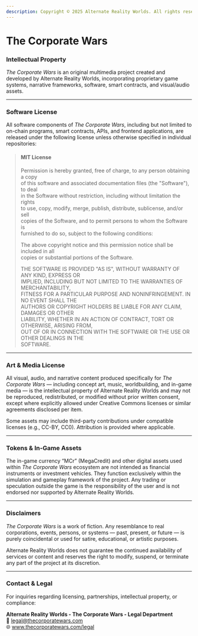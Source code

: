 ```yaml
---
description: Copyright © 2025 Alternate Reality Worlds. All rights reserved.
---
```


# The Corporate Wars

### Intellectual Property

_The Corporate Wars_ is an original multimedia project created and developed by Alternate Reality Worlds, incorporating proprietary game systems, narrative frameworks, software, smart contracts, and visual/audio assets.

***

### Software License

All software components of _The Corporate Wars_, including but not limited to on-chain programs, smart contracts, APIs, and frontend applications, are released under the following license unless otherwise specified in individual repositories:

> #### MIT License
>
> Permission is hereby granted, free of charge, to any person obtaining a copy\
> of this software and associated documentation files (the "Software"), to deal\
> in the Software without restriction, including without limitation the rights\
> to use, copy, modify, merge, publish, distribute, sublicense, and/or sell\
> copies of the Software, and to permit persons to whom the Software is\
> furnished to do so, subject to the following conditions:
>
> The above copyright notice and this permission notice shall be included in all\
> copies or substantial portions of the Software.
>
> THE SOFTWARE IS PROVIDED "AS IS", WITHOUT WARRANTY OF ANY KIND, EXPRESS OR\
> IMPLIED, INCLUDING BUT NOT LIMITED TO THE WARRANTIES OF MERCHANTABILITY,\
> FITNESS FOR A PARTICULAR PURPOSE AND NONINFRINGEMENT. IN NO EVENT SHALL THE\
> AUTHORS OR COPYRIGHT HOLDERS BE LIABLE FOR ANY CLAIM, DAMAGES OR OTHER\
> LIABILITY, WHETHER IN AN ACTION OF CONTRACT, TORT OR OTHERWISE, ARISING FROM,\
> OUT OF OR IN CONNECTION WITH THE SOFTWARE OR THE USE OR OTHER DEALINGS IN THE\
> SOFTWARE.

***

### Art & Media License

All visual, audio, and narrative content produced specifically for _The Corporate Wars_ — including concept art, music, worldbuilding, and in-game media — is the intellectual property of Alternate Reality Worlds and may not be reproduced, redistributed, or modified without prior written consent, except where explicitly allowed under Creative Commons licenses or similar agreements disclosed per item.

Some assets may include third-party contributions under compatible licenses (e.g., CC-BY, CC0). Attribution is provided where applicable.

***

### Tokens & In-Game Assets

The in-game currency “MCr” (MegaCredit) and other digital assets used within _The Corporate Wars_ ecosystem are not intended as financial instruments or investment vehicles. They function exclusively within the simulation and gameplay framework of the project. Any trading or speculation outside the game is the responsibility of the user and is not endorsed nor supported by Alternate Reality Worlds.

***

### Disclaimers

_The Corporate Wars_ is a work of fiction. Any resemblance to real corporations, events, persons, or systems — past, present, or future — is purely coincidental or used for satire, educational, or artistic purposes.

Alternate Reality Worlds does not guarantee the continued availability of services or content and reserves the right to modify, suspend, or terminate any part of the project at its discretion.

***

### Contact & Legal

For inquiries regarding licensing, partnerships, intellectual property, or compliance:

**Alternate Reality Worlds - The Corporate Wars - Legal Department**\
📧 legal@thecorporatewars.com\
🌐 www.thecorporatewars.com/legal
